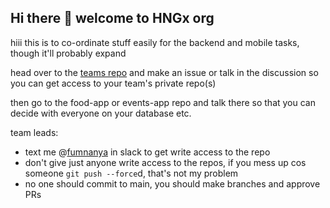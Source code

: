 ## Hi there 👋 welcome to HNGx org

hiii this is to co-ordinate stuff easily for the backend and mobile tasks, though it'll probably expand

head over to the [teams repo](https://github.com/hngx-org/teams) and make an issue or talk in the discussion so you can get access to your team's private repo(s)

then go to the food-app or events-app repo and talk there so that you can decide with everyone on your database etc.

team leads:
- text me @[fumnanya](https://hngix.slack.com/team/U05QXUVNYBH) in slack to get write access to the repo
- don't give just anyone write access to the repos, if you mess up cos someone `git push --force`d, that's not my problem
- no one should commit to main, you should make branches and approve PRs
